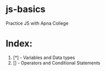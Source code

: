 # js-basics
Practice JS with Apna College
# Index:
1. [*] - Variables and Data types
2. [] - Operators and Conditional Statements
